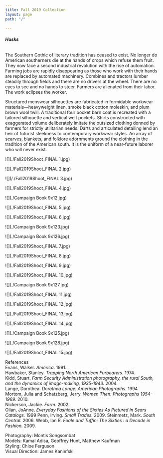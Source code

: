 ```yaml
---
title: Fall 2019 Collection
layout: page
path: "/"

---
```

###### **_Husks_**

The Southern Gothic of literary tradition has ceased to exist. No longer do American southerners die at the hands of crops which refuse them fruit. They now face a second industrial revolution with the rise of automation. Farming jobs are rapidly disappearing as those who work with their hands are replaced by automated machinery. Combines and tractors lumber steadily through fields and there are no drivers at the wheel. There are no eyes to see and no hands to steer. Farmers are alienated from their labor. The work eclipses the worker.

Structured menswear silhouettes are fabricated in formidable workwear materials—heavyweight linen, smoke black cotton moleskin, and plum brown wool twill. A traditional four pocket barn coat is recreated with a tailored silhouette and vertical welt pockets. Shirts constructed with exaggerated volume deliberately imitate the outsized clothing donned by farmers for strictly utilitarian needs. Darts and articulated detailing lend an heir of futurist sleekness to contemporary workwear styles. An array of scarves, blankets, and folklore adornments ground the clothing in the tradition of the American south. It is the uniform of a near-future laborer who will never exist.

![](./Fall2019Shoot_FINAL 1.jpg)

![](./Fall2019Shoot_FINAL 2.jpg)

![](/./Fall2019Shoot_FINAL 3.jpg)

![](./Fall2019Shoot_FINAL 4.jpg)

![](./Campaign Book 9x12.jpg)

![](./Fall2019Shoot_FINAL 5.jpg)

![](./Fall2019Shoot_FINAL 6.jpg)

![](./Campaign Book 9x123.jpg)

![](./Campaign Book 9x126.jpg)

![](./Fall2019Shoot_FINAL 7.jpg)

![](./Fall2019Shoot_FINAL 8.jpg)

![](./Fall2019Shoot_FINAL 9.jpg)

![](./Fall2019Shoot_FINAL 10.jpg)

![](./Campaign Book 9x127.jpg)

![](./Fall2019Shoot_FINAL 11.jpg)

![](./Fall2019Shoot_FINAL 12.jpg)

![](./Fall2019Shoot_FINAL 13.jpg)

![](./Fall2019Shoot_FINAL 14.jpg)

![](./Campaign Book 9x125.jpg)

![](./Campaign Book 9x128.jpg)

![](./Fall2019Shoot_FINAL 15.jpg)

References  
Evans, Walker. _America_. 1991.  
Hawbaker, Stanley. _Trapping North American Furbearers._ 1974.  
Kidd, Stuart. _Farm Security Administration photography, the rural South, and the dynamics of image-making, 1935-1943._ 2004.  
Lange, Dorothea. _Dorothea Lange: American Photographs._ 1994  
Mortom, Julia and Schatzberg, Jerry. _Women Then: Photographs 1954-1969._ 2010.  
Nickerson, Jackie. _Farm_. 2002.  
Olian, JoAnne. _Everyday Fashions of the Sixties As Pictured in Sears Catalogs._ 1999
Penn, Irving. _Small Trades._ 2009.
Steinmetz, Mark. _South Central._ 2006.
Webb, Ian R. _Foale and Tuffin: The Sixties : a Decade in Fashion._ 2009.

Photography: Montis Songsombat  
Models: Kamal Adisa, Geoffrey Hunt, Matthew Kaufman  
Styling: Chloe Ferguson  
Visual Direction: James Kaniefski